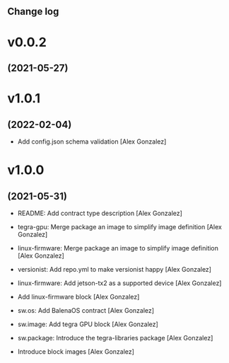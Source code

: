 Change log                                                                  
----------

# v0.0.2
## (2021-05-27)

# v1.0.1
## (2022-02-04)

* Add config.json schema validation [Alex Gonzalez]

# v1.0.0
## (2021-05-31)

* README: Add contract type description [Alex Gonzalez]
* tegra-gpu: Merge package an image to simplify image definition [Alex Gonzalez]
* linux-firmware: Merge package an image to simplify image definition [Alex Gonzalez]

* versionist: Add repo.yml to make versionist happy [Alex Gonzalez]
* linux-firmware: Add jetson-tx2 as a supported device [Alex Gonzalez]
* Add linux-firmware block [Alex Gonzalez]
* sw.os: Add BalenaOS contract [Alex Gonzalez]
* sw.image: Add tegra GPU block [Alex Gonzalez]
* sw.package: Introduce the tegra-libraries package [Alex Gonzalez]
* Introduce block images [Alex Gonzalez]
